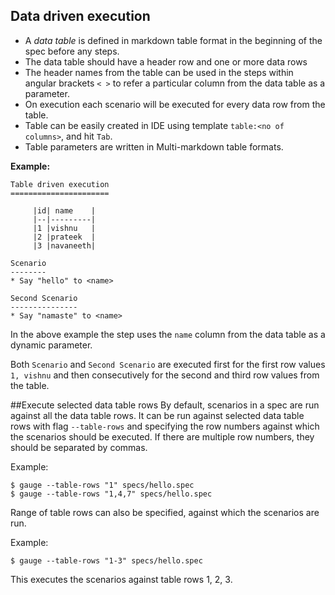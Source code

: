 ## Data driven execution
* A *data table* is defined in markdown table format in the beginning of the spec before any steps.
* The data table should have a header row and one or more data rows
* The header names from the table can be used in the steps within angular brackets `< >` to refer a particular column from the data table as a parameter.
* On execution each scenario will be executed for every data row from the table.
* Table can be easily created in IDE using template `table:<no of columns>`, and hit `Tab`.
* Table parameters are written in Multi-markdown table formats.

**Example:**

```
Table driven execution
======================

     |id| name    |
     |--|---------|
     |1 |vishnu   |
     |2 |prateek  |
     |3 |navaneeth|

Scenario
--------
* Say "hello" to <name>

Second Scenario
---------------
* Say "namaste" to <name>
```

In the above example the step uses the `name` column from the data table as a dynamic parameter.

Both `Scenario` and `Second Scenario` are executed first for the first row values `1, vishnu` and then consecutively for the second and third row values from the table.

##Execute selected data table rows
By default, scenarios in a spec are run against all the data table rows. It can be run against selected data table rows with flag `--table-rows` and specifying the row numbers against which the scenarios should be executed. If there are multiple row numbers, they should be separated by commas.

Example:
````
$ gauge --table-rows "1" specs/hello.spec
$ gauge --table-rows "1,4,7" specs/hello.spec
````

Range of table rows can also be specified, against which the scenarios are run.

Example:
````
$ gauge --table-rows "1-3" specs/hello.spec
````

This executes the scenarios against table rows 1, 2, 3.
